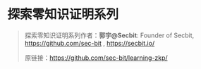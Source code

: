 # 探索零知识证明系列

> 探索零知识证明系列作者：**郭宇@Secbit**: Founder of Secbit, <https://github.com/sec-bit> , <https://secbit.io/>
> 
> 原链接：<https://github.com/sec-bit/learning-zkp/>
